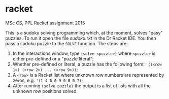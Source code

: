 # racket
MSc CS, PPL Racket assignment 2015

This is a sudoku solving programming which, at the moment, solves "easy" puzzles. To run it open the file *sudoku.rkt* in the Dr Racket IDE. You then pass a sudoku puzzle to the ```SOLVE``` function. The steps are:

1. In the interactions window, type ```(solve <puzzle>)``` where ```<puzzle>``` is either pre-defined or a "puzzle literal";
2. Whether pre-defined or literal, a puzzle has the following form: ```'((<row 1>) (<row 2>) ... (<row 9>))```;
3. A ```<row>``` is a Racket list where unknown row numbers are represented by zeros, e.g. ```'(1 4 0 0 9 0 0 0 7)```;
4. After running ```(solve puzzle)``` the output is a list of lists with all the unknown row positions solved. 
